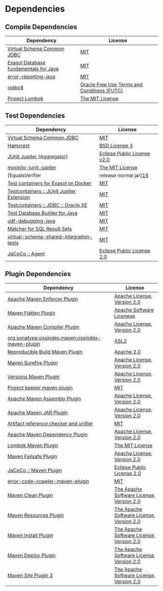 <!-- @formatter:off -->
# Dependencies

## Compile Dependencies

| Dependency                                 | License                                          |
| ------------------------------------------ | ------------------------------------------------ |
| [Virtual Schema Common JDBC][0]            | [MIT][1]                                         |
| [Exasol Database fundamentals for Java][2] | [MIT][1]                                         |
| [error-reporting-java][4]                  | [MIT][1]                                         |
| [ojdbc8][6]                                | [Oracle Free Use Terms and Conditions (FUTC)][7] |
| [Project Lombok][8]                        | [The MIT License][9]                             |

## Test Dependencies

| Dependency                                      | License                           |
| ----------------------------------------------- | --------------------------------- |
| [Virtual Schema Common JDBC][0]                 | [MIT][1]                          |
| [Hamcrest][12]                                  | [BSD License 3][13]               |
| [JUnit Jupiter (Aggregator)][14]                | [Eclipse Public License v2.0][15] |
| [mockito-junit-jupiter][16]                     | [The MIT License][17]             |
| [EqualsVerifier | release normal jar][18]       | [Apache License, Version 2.0][19] |
| [Test containers for Exasol on Docker][20]      | [MIT][1]                          |
| [Testcontainers :: JUnit Jupiter Extension][22] | [MIT][23]                         |
| [Testcontainers :: JDBC :: Oracle XE][22]       | [MIT][23]                         |
| [Test Database Builder for Java][26]            | [MIT][1]                          |
| [udf-debugging-java][28]                        | [MIT][1]                          |
| [Matcher for SQL Result Sets][30]               | [MIT][1]                          |
| [virtual-schema-shared-integration-tests][32]   | [MIT][1]                          |
| [JaCoCo :: Agent][34]                           | [Eclipse Public License 2.0][35]  |

## Plugin Dependencies

| Dependency                                              | License                                        |
| ------------------------------------------------------- | ---------------------------------------------- |
| [Apache Maven Enforcer Plugin][36]                      | [Apache License, Version 2.0][19]              |
| [Maven Flatten Plugin][38]                              | [Apache Software Licenese][39]                 |
| [Apache Maven Compiler Plugin][40]                      | [Apache License, Version 2.0][19]              |
| [org.sonatype.ossindex.maven:ossindex-maven-plugin][42] | [ASL2][39]                                     |
| [Reproducible Build Maven Plugin][44]                   | [Apache 2.0][39]                               |
| [Maven Surefire Plugin][46]                             | [Apache License, Version 2.0][19]              |
| [Versions Maven Plugin][48]                             | [Apache License, Version 2.0][19]              |
| [Project keeper maven plugin][50]                       | [MIT][1]                                       |
| [Apache Maven Assembly Plugin][52]                      | [Apache License, Version 2.0][19]              |
| [Apache Maven JAR Plugin][54]                           | [Apache License, Version 2.0][19]              |
| [Artifact reference checker and unifier][56]            | [MIT][1]                                       |
| [Apache Maven Dependency Plugin][58]                    | [Apache License, Version 2.0][19]              |
| [Lombok Maven Plugin][60]                               | [The MIT License][1]                           |
| [Maven Failsafe Plugin][62]                             | [Apache License, Version 2.0][19]              |
| [JaCoCo :: Maven Plugin][64]                            | [Eclipse Public License 2.0][35]               |
| [error-code-crawler-maven-plugin][66]                   | [MIT][1]                                       |
| [Maven Clean Plugin][68]                                | [The Apache Software License, Version 2.0][39] |
| [Maven Resources Plugin][70]                            | [The Apache Software License, Version 2.0][39] |
| [Maven Install Plugin][72]                              | [The Apache Software License, Version 2.0][39] |
| [Maven Deploy Plugin][74]                               | [The Apache Software License, Version 2.0][39] |
| [Maven Site Plugin 3][76]                               | [The Apache Software License, Version 2.0][39] |

[34]: https://www.eclemma.org/jacoco/index.html
[4]: https://github.com/exasol/error-reporting-java
[6]: https://www.oracle.com/database/technologies/maven-central-guide.html
[2]: https://github.com/exasol/db-fundamentals-java
[39]: http://www.apache.org/licenses/LICENSE-2.0.txt
[8]: https://projectlombok.org
[46]: https://maven.apache.org/surefire/maven-surefire-plugin/
[68]: http://maven.apache.org/plugins/maven-clean-plugin/
[7]: https://www.oracle.com/downloads/licenses/oracle-free-license.html
[1]: https://opensource.org/licenses/MIT
[16]: https://github.com/mockito/mockito
[62]: https://maven.apache.org/surefire/maven-failsafe-plugin/
[26]: https://github.com/exasol/test-db-builder-java
[32]: https://github.com/exasol/virtual-schema-shared-integration-tests
[48]: http://www.mojohaus.org/versions-maven-plugin/
[13]: http://opensource.org/licenses/BSD-3-Clause
[40]: https://maven.apache.org/plugins/maven-compiler-plugin/
[23]: http://opensource.org/licenses/MIT
[0]: https://github.com/exasol/virtual-schema-common-jdbc
[35]: https://www.eclipse.org/legal/epl-2.0/
[20]: https://github.com/exasol/exasol-testcontainers
[64]: https://www.jacoco.org/jacoco/trunk/doc/maven.html
[17]: https://github.com/mockito/mockito/blob/main/LICENSE
[9]: https://projectlombok.org/LICENSE
[30]: https://github.com/exasol/hamcrest-resultset-matcher
[44]: http://zlika.github.io/reproducible-build-maven-plugin
[58]: https://maven.apache.org/plugins/maven-dependency-plugin/
[19]: https://www.apache.org/licenses/LICENSE-2.0.txt
[18]: https://www.jqno.nl/equalsverifier
[36]: https://maven.apache.org/enforcer/maven-enforcer-plugin/
[60]: https://awhitford.github.com/lombok.maven/lombok-maven-plugin/
[50]: https://github.com/exasol/project-keeper-maven-plugin/project-keeper-maven-plugin-generated-parent/project-keeper-maven-plugin
[15]: https://www.eclipse.org/legal/epl-v20.html
[72]: http://maven.apache.org/plugins/maven-install-plugin/
[14]: https://junit.org/junit5/
[42]: https://sonatype.github.io/ossindex-maven/maven-plugin/
[22]: https://testcontainers.org
[38]: https://www.mojohaus.org/flatten-maven-plugin/flatten-maven-plugin
[28]: https://github.com/exasol/udf-debugging-java
[12]: http://hamcrest.org/JavaHamcrest/
[74]: http://maven.apache.org/plugins/maven-deploy-plugin/
[76]: http://maven.apache.org/plugins/maven-site-plugin/
[70]: http://maven.apache.org/plugins/maven-resources-plugin/
[56]: https://github.com/exasol/artifact-reference-checker-maven-plugin
[66]: https://github.com/exasol/error-code-crawler-maven-plugin
[54]: https://maven.apache.org/plugins/maven-jar-plugin/
[52]: https://maven.apache.org/plugins/maven-assembly-plugin/
